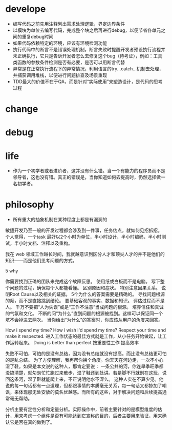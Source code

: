
# develope

  * 编写代码之前先用注释列出需求处理逻辑，界定边界条件
  * 以模块为单位去编写代码，完成整个块之后再进行debug，以便节省各单元之间的重复debug时间
  * 如果代码依赖特定的环境，应该有环境检测功能
  * 执行代码中的断言不是错误处理机制，断言失败时提醒开发者预设执行流程并未正确执行，它只是告诉开发者怎么去修复这个bug（待考证），例如：工具类函数的参数条件检测是否有必要，是否可以用断言代替
  * 异常是在正常执行流程下的异常情况，利用语言的try...catch...机制去处理，并捕获调用堆栈，以便进行问题排查及场景重现
  * TDD最大的价值不在于QA，而是针对“实际使用”来塑造设计，是代码的思考过程

# change

# debug

# life

  * 作为一个初学者或者进阶者，这并没有什么错。当一个有能力的程序员而不是领导者，这也没有错。真正的错误是，当你知道如何去提高时，仍然选择做一名初学者。

# philosophy

  * 所有重大的抽象机制在某种程度上都是有漏洞的



  敏捷开发乃至一般的开发过程都会涉及到一件事，任务估点，就如何见招拆招。
个人觉得，一个task 最好以2个小时为单位，半小时设计，半小时编码，半小时测试，半小时文档、注释以及重构。

我在 web 领域工作越长时间，我就越意识到区分人才和顶尖人才的并不是他们的知识——而是他们思考问题的方式。

5 why

你需要找到正确的团队来完成这个故障反思。
使用纸或白板而不是电脑。
写下整个问题的过程，确保每个人都能看懂。
区别原因和症状。
特别注意因果关系。
说明Root Cause以及相关的证据。
5个为什么的答案需要是精确的。
寻找问题根源的频，而不是直接跳到结论。
要基础客观的事实、数据和知识。
评估过程而不是人。
千万不要把“人为失误”或是“工作不注意”当成问题的根源。
培养信任和真诚的气氛和文化。
不断的问“为什么”直到问题的根源被找到。这样可以保证同一个坑不会掉进去两次。
当你给出“为什么”的答案时，你应该从用户的角度来回答。

How i spend my time?
How i wish i'd spend my time?
Respect your time and make it respected.
进入工作状态的最佳方式就是工作，从小任务开始做起，让工作运转起来。
Doing is better than perfect
按重要性工作 提高效率

失败不可怕，可怕的是没有总结，因为没有总结就没有提高。而比没有总结更可怕的是乱总结。
为了方便理解，我再帮你换个角度。你天天在河边走，一次不小心湿了鞋。如果是本文说的这种人，那肯定要说：
一条公共的河，你连旱季旺季都没搞清楚，就匆匆忙忙跑过来散步，湿了鞋还到处讲。若是脚不行就别在这玩，说回这条河，湿了鞋就能爬上来，不正说明他水不深么。
这种人实在不算少见。他说的每一句话都有一点道理，但都跟事情的本质毫无关系，每一句话又都掺加了嘲讽，来体现那无处安放的莫名优越感。而所有的这些，对于解决问题和后续提高通常毫无帮助。

分析主要有定性分析和定量分析。实际操作中，前者主要针对的是模型维度的估计，用来考虑一个组件是否有可能达到它宣称的目的，后者主要用来验证，用来确认它是否在真的做到了。